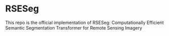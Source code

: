 # RSESeg
This repo is the official implementation of RSESeg: Computationally Efficient Semantic Segmentation Transformer for Remote Sensing Imagery
